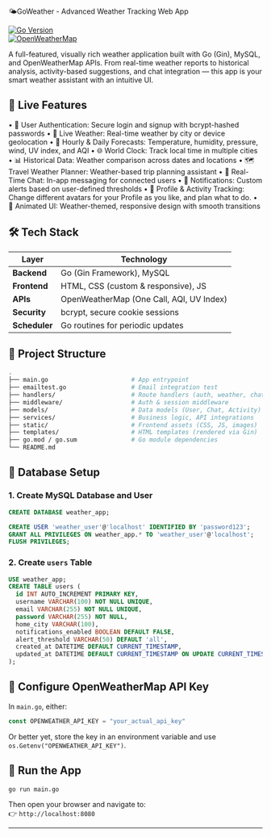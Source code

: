 🌤️GoWeather - Advanced Weather Tracking Web App


[![Go Version](https://img.shields.io/badge/Go-1.20+-00ADD8?logo=go&logoColor=white)](https://golang.org/)  
[![OpenWeatherMap](https://img.shields.io/badge/API-OpenWeatherMap-orange)](https://openweathermap.org/api)

A full-featured, visually rich weather application built with Go (Gin), MySQL, and OpenWeatherMap APIs. From real-time weather reports to historical analysis, activity-based suggestions, and chat integration — this app is your smart weather assistant with an intuitive UI.


## 🚀 Live Features

•  🔐 User Authentication: Secure login and signup with bcrypt-hashed passwords
•  📍 Live Weather: Real-time weather by city or device geolocation
•  📅 Hourly & Daily Forecasts: Temperature, humidity, pressure, wind, UV index, and AQI
•  🌐 World Clock: Track local time in multiple cities
•  📊 Historical Data: Weather comparison across dates and locations
•  🗺️ Travel Weather Planner: Weather-based trip planning assistant
•  💬 Real-Time Chat: In-app messaging for connected users
•  🔔 Notifications: Custom alerts based on user-defined thresholds
•  📸 Profile & Activity Tracking: Change different avatars for your Profile as you like, and plan what to do.
•  🎨 Animated UI: Weather-themed, responsive design with smooth transitions


## 🛠️ Tech Stack

| Layer        | Technology                               |
|--------------|------------------------------------------|
| **Backend**  | Go (Gin Framework), MySQL                |
| **Frontend** | HTML, CSS (custom & responsive), JS      |
| **APIs**     | OpenWeatherMap (One Call, AQI, UV Index) |
| **Security** | bcrypt, secure cookie sessions           |
| **Scheduler**| Go routines for periodic updates         |



## 📁 Project Structure
```bash
.
├── main.go                       # App entrypoint
├── emailtest.go                  # Email integration test
├── handlers/                     # Route handlers (auth, weather, chat, etc.)
├── middleware/                   # Auth & session middleware
├── models/                       # Data models (User, Chat, Activity)
├── services/                     # Business logic, API integrations
├── static/                       # Frontend assets (CSS, JS, images)
├── templates/                    # HTML templates (rendered via Gin)
├── go.mod / go.sum               # Go module dependencies
└── README.md
```




## 🧱 Database Setup

### 1. Create MySQL Database and User

```sql
CREATE DATABASE weather_app;

CREATE USER 'weather_user'@'localhost' IDENTIFIED BY 'password123';
GRANT ALL PRIVILEGES ON weather_app.* TO 'weather_user'@'localhost';
FLUSH PRIVILEGES;
```

### 2. Create `users` Table

```sql
USE weather_app;
CREATE TABLE users (
  id INT AUTO_INCREMENT PRIMARY KEY,
  username VARCHAR(100) NOT NULL UNIQUE,
  email VARCHAR(255) NOT NULL UNIQUE,
  password VARCHAR(255) NOT NULL,
  home_city VARCHAR(100),
  notifications_enabled BOOLEAN DEFAULT FALSE,
  alert_threshold VARCHAR(50) DEFAULT 'all',
  created_at DATETIME DEFAULT CURRENT_TIMESTAMP,
  updated_at DATETIME DEFAULT CURRENT_TIMESTAMP ON UPDATE CURRENT_TIMESTAMP
);
```



## 🔑 Configure OpenWeatherMap API Key

In `main.go`, either:

```go
const OPENWEATHER_API_KEY = "your_actual_api_key"
```

Or better yet, store the key in an environment variable and use `os.Getenv("OPENWEATHER_API_KEY")`.



## 🚀 Run the App

```bash
go run main.go
```

Then open your browser and navigate to:  
👉 `http://localhost:8080`

---





